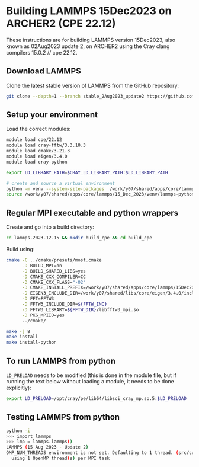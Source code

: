 Building LAMMPS 15Dec2023 on ARCHER2 (CPE 22.12)
================================================

These instructions are for building LAMMPS version 15Dec2023, also known as 02Aug2023 update 2, on ARCHER2 using the Cray clang compilers 15.0.2 // cpe 22.12.

Download LAMMPS
---------------

Clone the latest stable version of LAMMPS from the GitHub repository:

```bash
git clone --depth=1 --branch stable_2Aug2023_update2 https://github.com/lammps/lammps.git lammps-2023-12-15
```

Setup your environment
----------------------

Load the correct modules:

```bash
module load cpe/22.12
module load cray-fftw/3.3.10.3
module load cmake/3.21.3
module load eigen/3.4.0
module load cray-python

export LD_LIBRARY_PATH=$CRAY_LD_LIBRARY_PATH:$LD_LIBRARY_PATH

# create and source a virtual environment
python -m venv --system-site-packages  /work/y07/shared/apps/core/lammps/15_Dec_2023/venv/lammps-python-15-Dec-2023
source /work/y07/shared/apps/core/lammps/15_Dec_2023/venv/lammps-python-15-Dec-2023/bin/activate
```

Regular MPI executable and python wrappers
------------------------------------------

Create and go into a build directory:

```bash
cd lammps-2023-12-15 && mkdir build_cpe && cd build_cpe
```

Build using:

```bash
cmake -C ../cmake/presets/most.cmake                                       \
      -D BUILD_MPI=on                                                      \
      -D BUILD_SHARED_LIBS=yes                                             \
      -D CMAKE_CXX_COMPILER=CC                                             \
      -D CMAKE_CXX_FLAGS="-O2"                                             \
      -D CMAKE_INSTALL_PREFIX=/work/y07/shared/apps/core/lammps/15Dec2023  \
      -D EIGEN3_INCLUDE_DIR=/work/y07/shared/libs/core/eigen/3.4.0/include \
      -D FFT=FFTW3                                                         \
      -D FFTW3_INCLUDE_DIR=${FFTW_INC}                                     \
      -D FFTW3_LIBRARY=${FFTW_DIR}/libfftw3_mpi.so                         \
      -D PKG_MPIIO=yes                                                     \
      ../cmake/

make -j 8
make install
make install-python
```

To run LAMMPS from python
-------------------------

`LD_PRELOAD` needs to be modified (this is done in the module file, but
if running the text below without loading a module, it needs to be done
explicitly):

```bash
export LD_PRELOAD=/opt/cray/pe/lib64/libsci_cray_mp.so.5:$LD_PRELOAD
```

Testing LAMMPS from python
--------------------------

```bash
python -i
>>> import lammps
>>> lmp = lammps.lammps()
LAMMPS (15 Aug 2023 - Update 2)
OMP_NUM_THREADS environment is not set. Defaulting to 1 thread. (src/comm.cpp:98)
  using 1 OpenMP thread(s) per MPI task
```
